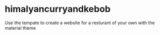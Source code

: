 # himalyancurryandkebob
Use the tempate to create a  website  for a resturant of your own with the material theme 
